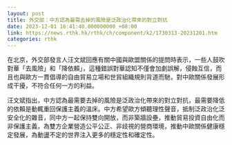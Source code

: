 ```yaml
---
layout: post
title: 外交部：中方認為最需去掉的風險是泛政治化帶來的對立對抗
date: 2023-12-01 16:41:40.000000000 +08:00
link: https://news.rthk.hk/rthk/ch/component/k2/1730313-20231201.htm
categories: rthk
---
```


在北京，外交部發言人汪文斌回應有關中國與歐盟關係的提問時表示，一些人鼓吹對華「去風險」和「降依賴」，這種錯誤對華認知不僅會加劇誤解，侵蝕互信，而且也與歐方一貫倡導的自由貿易立場和世貿組織規則背道而馳，對中歐關係發展形成干擾，不符合任何一方的利益。

汪文斌指出，中方認為最需要去掉的風險是泛政治化帶來的對立對抗，最需要降低的依賴是動輒重回保護主義的溫床。中方希望歐方傾聽理性聲音，抵制泛政治化泛安全化的雜音，同中方一起保持雙向開放，而非築牆設壘，推動貿易投資自由化而非保護主義，為雙方企業營造公平公正、非歧視的營商環境，推動中歐關係健康穩定發展，為動盪不定的世界注入更多的穩定性和確定性。
